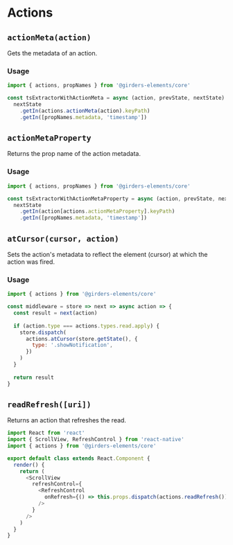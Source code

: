 # Actions

## `actionMeta(action)`

Gets the metadata of an action.

### Usage

```javascript
import { actions, propNames } from '@girders-elements/core'

const tsExtractorWithActionMeta = async (action, prevState, nextState) =>
  nextState
    .getIn(actions.actionMeta(action).keyPath)
    .getIn([propNames.metadata, 'timestamp'])
```

## `actionMetaProperty`

Returns the prop name of the action metadata.

### Usage

```javascript
import { actions, propNames } from '@girders-elements/core'

const tsExtractorWithActionMetaProperty = async (action, prevState, nextState) =>
  nextState
    .getIn(action[actions.actionMetaProperty].keyPath)
    .getIn([propNames.metadata, 'timestamp'])
```

## `atCursor(cursor, action)`

Sets the action's metadata to reflect the element (cursor) at which the action was fired.

### Usage

```javascript
import { actions } from '@girders-elements/core'

const middleware = store => next => async action => {
  const result = next(action)
  
  if (action.type === actions.types.read.apply) {
    store.dispatch(
      actions.atCursor(store.getState(), {
        type: '.showNotification',
      })
    )
  }
  
  return result
}
```

## `readRefresh([uri])`

Returns an action that refreshes the read.

```javascript
import React from 'react'
import { ScrollView, RefreshControl } from 'react-native'
import { actions } from '@girders-elements/core'

export default class extends React.Component {
  render() {
    return (
      <ScrollView
        refreshControl={
          <RefreshControl
            onRefresh={() => this.props.dispatch(actions.readRefresh())}
          />
        }
      />
    )
  }
}
```
